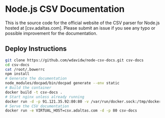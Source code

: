 # Node.js CSV Documentation

This is the source code for the official website of the CSV parser for Node.js
hosted at [csv.adaltas.com]. Please submit an issue if you see any typo or
possible improvement for the documentation.

## Deploy Instructions

```bash
git clone https://github.com/wdavidw/node-csv-docs.git csv-docs
cd csv-docs
cat /root/.bowerrc
npm install
# Generate the documentation
node_modules/docpad/bin/docpad generate --env static
# Build the container
docker build -t csv-docs .
# Start nginx unless already running
docker run -d -p 91.121.35.92:80:80 -v /var/run/docker.sock:/tmp/docker.sock:ro jwilder/nginx-proxy
# Serve the CSV documentation
docker run -e VIRTUAL_HOST=csv.adaltas.com -d -p 80 csv-docs
```
